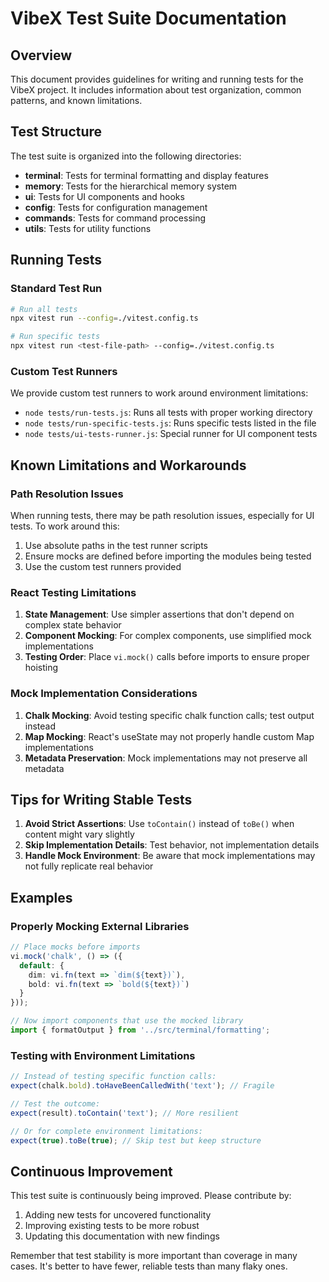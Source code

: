 # VibeX Test Suite Documentation

## Overview

This document provides guidelines for writing and running tests for the VibeX project. It includes information about test organization, common patterns, and known limitations.

## Test Structure

The test suite is organized into the following directories:

- **terminal**: Tests for terminal formatting and display features
- **memory**: Tests for the hierarchical memory system
- **ui**: Tests for UI components and hooks
- **config**: Tests for configuration management
- **commands**: Tests for command processing
- **utils**: Tests for utility functions

## Running Tests

### Standard Test Run

```bash
# Run all tests
npx vitest run --config=./vitest.config.ts

# Run specific tests
npx vitest run <test-file-path> --config=./vitest.config.ts
```

### Custom Test Runners

We provide custom test runners to work around environment limitations:

- `node tests/run-tests.js`: Runs all tests with proper working directory
- `node tests/run-specific-tests.js`: Runs specific tests listed in the file
- `node tests/ui-tests-runner.js`: Special runner for UI component tests

## Known Limitations and Workarounds

### Path Resolution Issues

When running tests, there may be path resolution issues, especially for UI tests. To work around this:

1. Use absolute paths in the test runner scripts
2. Ensure mocks are defined before importing the modules being tested
3. Use the custom test runners provided

### React Testing Limitations

1. **State Management**: Use simpler assertions that don't depend on complex state behavior
2. **Component Mocking**: For complex components, use simplified mock implementations
3. **Testing Order**: Place `vi.mock()` calls before imports to ensure proper hoisting

### Mock Implementation Considerations

1. **Chalk Mocking**: Avoid testing specific chalk function calls; test output instead
2. **Map Mocking**: React's useState may not properly handle custom Map implementations
3. **Metadata Preservation**: Mock implementations may not preserve all metadata

## Tips for Writing Stable Tests

1. **Avoid Strict Assertions**: Use `toContain()` instead of `toBe()` when content might vary slightly
2. **Skip Implementation Details**: Test behavior, not implementation details
3. **Handle Mock Environment**: Be aware that mock implementations may not fully replicate real behavior

## Examples

### Properly Mocking External Libraries

```typescript
// Place mocks before imports
vi.mock('chalk', () => ({
  default: {
    dim: vi.fn(text => `dim(${text})`),
    bold: vi.fn(text => `bold(${text})`)
  }
}));

// Now import components that use the mocked library
import { formatOutput } from '../src/terminal/formatting';
```

### Testing with Environment Limitations

```typescript
// Instead of testing specific function calls:
expect(chalk.bold).toHaveBeenCalledWith('text'); // Fragile

// Test the outcome:
expect(result).toContain('text'); // More resilient

// Or for complete environment limitations:
expect(true).toBe(true); // Skip test but keep structure
```

## Continuous Improvement

This test suite is continuously being improved. Please contribute by:

1. Adding new tests for uncovered functionality
2. Improving existing tests to be more robust
3. Updating this documentation with new findings

Remember that test stability is more important than coverage in many cases. It's better to have fewer, reliable tests than many flaky ones.